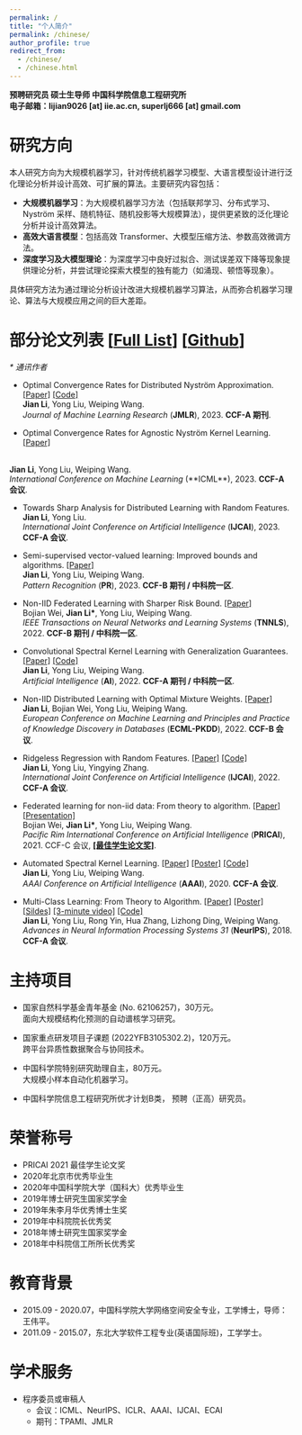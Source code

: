 ```yaml
---
permalink: /
title: "个人简介"
permalink: /chinese/
author_profile: true
redirect_from: 
  - /chinese/
  - /chinese.html
---
```

**预聘研究员 硕士生导师 中国科学院信息工程研究所**  
**电子邮箱：lijian9026 [at] iie.ac.cn, superlj666 [at] gmail.com**

# 研究方向
本人研究方向为大规模机器学习，针对传统机器学习模型、大语言模型设计进行泛化理论分析并设计高效、可扩展的算法。主要研究内容包括：
- **大规模机器学习**：为大规模机器学习方法（包括联邦学习、分布式学习、Nyström 采样、随机特征、随机投影等大规模算法），提供更紧致的泛化理论分析并设计高效算法。
- **高效大语言模型**：包括高效 Transformer、大模型压缩方法、参数高效微调方法。
- **深度学习及大模型理论**：为深度学习中良好过拟合、测试误差双下降等现象提供理论分析，并尝试理论探索大模型的独有能力（如涌现、顿悟等现象）。

具体研究方法为通过理论分析设计改进大规模机器学习算法，从而弥合机器学习理论、算法与大规模应用之间的巨大差距。

# 部分论文列表 [[Full List](https://lijian.ac.cn/publications/)] [[Github](https://github.com/superlj666)] 
<i>* 通讯作者</i>

* Optimal Convergence Rates for Distributed Nyström Approximation. 
[[Paper]](https://jmlr.org/papers/v24/21-1049.html)
[[Code]](https://github.com/superlj666/DNystroem) <br>
<b>Jian Li</b>, Yong Liu, Weiping Wang. <br>
<i>Journal of Machine Learning Research</i> (**JMLR**), 2023. <b>CCF-A 期刊</b>.

* Optimal Convergence Rates for Agnostic Nyström Kernel Learning.
[[Paper]](https://lijian.ac.cn/files/2023/2023_ICML_Nystroem.pdf)
<br>
<b>Jian Li</b>, Yong Liu, Weiping Wang. <br>
<i>International Conference on Machine Learning </i> (**ICML**), 2023. <b>CCF-A 会议</b>.


* Towards Sharp Analysis for Distributed Learning with Random Features. <br>
<b>Jian Li</b>, Yong Liu. <br>
<i>International Joint Conference on Artificial Intelligence</i> (**IJCAI**), 2023. <b>CCF-A 会议</b>.

* Semi-supervised vector-valued learning: Improved bounds and algorithms. 
[[Paper]](https://www.sciencedirect.com/science/article/pii/S0031320323000572) <br>
<b>Jian Li</b>, Yong Liu, Weiping Wang.  <br>
<i>Pattern Recognition</i> (**PR**), 2023. <b>CCF-B 期刊 / 中科院一区</b>.

* Non-IID Federated Learning with Sharper Risk Bound.
[[Paper]](https://doi.org/10.1109/TNNLS.2022.3213187) <br>
Bojian Wei, <b>Jian Li*</b>, Yong Liu, Weiping Wang.  <br>
<i>IEEE Transactions on Neural Networks and Learning Systems</i> (**TNNLS**), 2022. <b>CCF-B 期刊 / 中科院一区</b>.

* Convolutional Spectral Kernel Learning with Generalization Guarantees.
[[Paper]](https://doi.org/10.1016/j.artint.2022.103803)
[[Code]](https://github.com/superlj666/CSKN/) <br>
<b>Jian Li</b>, Yong Liu, Weiping Wang. <br>
<i>Artificial Intelligence</i> (**AI**), 2022. <b>CCF-A 期刊 / 中科院一区</b>.

* Non-IID Distributed Learning with Optimal Mixture Weights. 
[[Paper]](https://2022.ecmlpkdd.org/wp-content/uploads/2022/09/sub_1304.pdf) <br>
<b>Jian Li</b>, Bojian Wei, Yong Liu, Weiping Wang. <br>
<i>European Conference on Machine Learning and Principles and Practice of Knowledge Discovery in Databases</i> (**ECML-PKDD**), 2022. <b>CCF-B 会议</b>.

* Ridgeless Regression with Random Features.
[[Paper]](https://arxiv.org/pdf/2205.00477.pdf)
[[Code]](https://github.com/superlj666/Ridgeless-Regression-with-Random-Features) <br>
<b>Jian Li</b>, Yong Liu, Yingying Zhang. <br>
<i>International Joint Conference on Artificial Intelligence</i> (**IJCAI**), 2022. <b>CCF-A 会议</b>.

* Federated learning for non-iid data: From theory to algorithm. 
[[Paper]](https://lijian.ac.cn/files/2021/FL_for_noniid_data.pdf)
[[Presentation]](https://lijian.ac.cn/files/2021/FL_for_noniid_data_presentation.pdf)<br>
Bojian Wei, <b>Jian Li*</b>, Yong Liu, Weiping Wang. <br>
<i>Pacific Rim International Conference on Artificial Intelligence</i> (**PRICAI**), 2021. CCF-C 会议, <b>
[[最佳学生论文奖]](https://lijian.ac.cn/files/2021/PRICAI-2021-best-student-paper.png)</b>.

* Automated Spectral Kernel Learning. 
[[Paper]](https://ojs.aaai.org/index.php/AAAI/article/view/5892/5748)
[[Poster]](https://lijian.ac.cn/files/2020_AAAI_ASKL/2020_AAAI_AKSL_poster.pdf)
[[Code]](https://github.com/superlj666/Automated-Spectral-Kernel-Learning) <br>
<b>Jian Li</b>, Yong Liu, Weiping Wang. <br>
<i>AAAI Conference on Artificial Intelligence</i> (**AAAI**), 2020. <b>CCF-A 会议</b>.

* Multi-Class Learning: From Theory to Algorithm. 
[[Paper]](https://proceedings.neurips.cc/paper/2018/file/1141938ba2c2b13f5505d7c424ebae5f-Paper.pdf)
[[Poster]](https://lijian.ac.cn/files/2018_NeurIPS_MC/mc-lrc-nips-poster.pdf)
[[Sildes]](https://lijian.ac.cn/files/2018_NeurIPS_MC/mc-lrc-nips-slides.pdf)
[[3-minute video]](https://youtu.be/mE_RpgWuKK8)
[[Code]](https://github.com/superlj666/Multi-Class-Learning-From-Theory-to-Algorithm) <br>
<b>Jian Li</b>, Yong Liu, Rong Yin, Hua Zhang, Lizhong Ding, Weiping Wang. <br>
<i>Advances in Neural Information Processing Systems 31</i> (**NeurIPS**), 2018. <b>CCF-A 会议</b>.

# 主持项目
* 国家自然科学基金青年基金 (No. 62106257)，30万元。 <br>
面向大规模结构化预测的自动谱核学习研究。

* 国家重点研发项目子课题 (2022YFB3105302.2)，120万元。 <br>
跨平台异质性数据聚合与协同技术。</i>

* 中国科学院特别研究助理自主，80万元。 <br>
大规模小样本自动化机器学习。

* 中国科学院信息工程研究所优才计划B类，
预聘（正高）研究员。


# 荣誉称号
* PRICAI 2021 最佳学生论文奖
* 2020年北京市优秀毕业生
* 2020年中国科学院大学（国科大）优秀毕业生
* 2019年博士研究生国家奖学金
* 2019年朱李月华优秀博士生奖
* 2019年中科院院长优秀奖
* 2018年博士研究生国家奖学金
* 2018年中科院信工所所长优秀奖


# 教育背景
* 2015.09 - 2020.07，中国科学院大学网络空间安全专业，工学博士，导师：王伟平。
* 2011.09 - 2015.07，东北大学软件工程专业(英语国际班)，工学学士。

# 学术服务
- 程序委员或审稿人
  - 会议：ICML、NeurIPS、ICLR、AAAI、IJCAI、ECAI
  - 期刊：TPAMI、JMLR